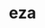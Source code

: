 ---
title: "eza"
layout: cache
categories: [package, develop-2024-05-12]
meta: {"versions": ["0.15.3"], "compilers": ["gcc@=10.2.1", "gcc@=7.5.0"], "oss": ["centos7", "ubuntu18.04"], "platforms": ["linux"], "targets": ["x86_64_v3"], "stacks": ["developer-tools", "developer-tools-manylinux2014", "root"], "num_specs": 2, "num_specs_by_stack": {"developer-tools-manylinux2014": 1, "root": 2, "developer-tools": 1}}
spec_details: [{"hash": "aw4dtuvqz5bdnjdks5f5d5frpq4yygfw", "compiler": "gcc@=10.2.1", "versions": ["0.15.3"], "os": "centos7", "platform": "linux", "target": "x86_64_v3", "variants": ["build_system=cargo"], "stacks": ["developer-tools-manylinux2014", "root"], "size": "-", "tarball": "https://binaries.spack.io/releases/develop-2024-05-12/build_cache/linux-centos7-x86_64_v3/gcc-10.2.1/eza-0.15.3/linux-centos7-x86_64_v3-gcc-10.2.1-eza-0.15.3-aw4dtuvqz5bdnjdks5f5d5frpq4yygfw.spack"}, {"hash": "modxedsa7uv7qjwhyce4cd3mja3q2e5h", "compiler": "gcc@=7.5.0", "versions": ["0.15.3"], "os": "ubuntu18.04", "platform": "linux", "target": "x86_64_v3", "variants": ["build_system=cargo"], "stacks": ["root", "developer-tools"], "size": "-", "tarball": "https://binaries.spack.io/releases/develop-2024-05-12/build_cache/linux-ubuntu18.04-x86_64_v3/gcc-7.5.0/eza-0.15.3/linux-ubuntu18.04-x86_64_v3-gcc-7.5.0-eza-0.15.3-modxedsa7uv7qjwhyce4cd3mja3q2e5h.spack"}]
---
